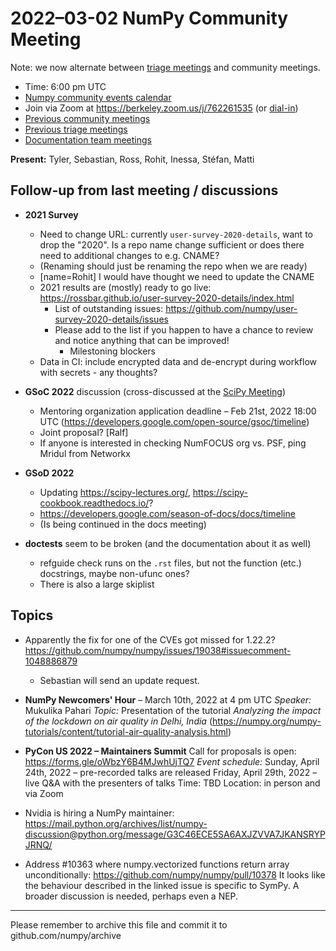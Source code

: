 # 2022–03-02 NumPy Community Meeting

Note: we now alternate between [triage meetings](https://hackmd.io/68i_JvOYQfy9ERiHgXMPvg) and community meetings.

- Time: 6:00 pm UTC
- [Numpy community events calendar](https://calendar.google.com/calendar/r?cid=YmVya2VsZXkuZWR1X2lla2dwaWdtMjMyamJobGRzZmIyYzJqODFjQGdyb3VwLmNhbGVuZGFyLmdvb2dsZS5jb20)
- Join via Zoom at https://berkeley.zoom.us/j/762261535 (or [dial-in](https://berkeley.zoom.us/u/aC3ENhycM))
- [Previous community meetings](https://github.com/numpy/archive/tree/master/status_meetings)
- [Previous triage meetings](https://github.com/numpy/archive/tree/master/triage_meetings)
- [Documentation team meetings](https://hackmd.io/oB_boakvRqKR-_2jRV-Qjg)


**Present:** Tyler, Sebastian, Ross, Rohit, Inessa, Stéfan, Matti


## Follow-up from last meeting / discussions

* **2021 Survey**
  - Need to change URL: currently `user-survey-2020-details`, want to drop the "2020". Is a repo name change sufficient or does there need to additional changes to e.g. CNAME?
  - (Renaming should just be renaming the repo when we are ready)
  - [name=Rohit] I would have thought we need to update the CNAME
  - 2021 results are (mostly) ready to go live: https://rossbar.github.io/user-survey-2020-details/index.html
    * List of outstanding issues: https://github.com/numpy/user-survey-2020-details/issues
    * Please add to the list if you happen to have a chance to review and notice anything that can be improved!
      - Milestoning blockers
  - Data in CI: include encrypted data and de-encrypt during workflow with secrets - any thoughts?

* **GSoC 2022** discussion (cross-discussed at the [SciPy Meeting](https://hackmd.io/pyhudrC5TgSwdJtpPldHgQ))
    * Mentoring organization application deadline – Feb 21st, 2022 18:00 UTC (https://developers.google.com/open-source/gsoc/timeline)
    * Joint proposal? [Ralf]
    * If anyone is interested in checking NumFOCUS org vs. PSF, ping Mridul from Networkx

* **GSoD 2022**
    * Updating https://scipy-lectures.org/, https://scipy-cookbook.readthedocs.io/?
    * https://developers.google.com/season-of-docs/docs/timeline
    * (Is being continued in the docs meeting)

* **doctests** seem to be broken (and the documentation about it as well)
  - refguide check runs on the `.rst` files, but not the function (etc.) docstrings, maybe non-ufunc ones?
  - There is also a large skiplist


## Topics
    
* Apparently the fix for one of the CVEs got missed for 1.22.2? https://github.com/numpy/numpy/issues/19038#issuecomment-1048886879
  * Sebastian will send an update request.

* **NumPy Newcomers' Hour** – March 10th, 2022 at 4 pm UTC 
*Speaker:* Mukulika Pahari
*Topic:*  Presentation of the tutorial <i>Analyzing the impact of the lockdown on air quality in Delhi, India</i> (https://numpy.org/numpy-tutorials/content/tutorial-air-quality-analysis.html)

* **PyCon US 2022 – Maintainers Summit**
Call for proposals is open: https://forms.gle/oWbzY6B4MJwhUjTQ7
*Event schedule:*
Sunday, April 24th, 2022 – pre-recorded talks are released
Friday, April 29th, 2022 – live Q&A with the presenters of talks
Time: TBD
Location: in person and via Zoom

* Nvidia is hiring a NumPy maintainer: https://mail.python.org/archives/list/numpy-discussion@python.org/message/G3C46ECE5SA6AXJZVVA7JKANSRYPJRNQ/

* Address #10363 where numpy.vectorized functions return array unconditionally: https://github.com/numpy/numpy/pull/10378
It looks like the behaviour described in the linked issue is specific to SymPy. A broader discussion is needed, perhaps even a NEP.



---

Please remember to archive this file and commit it to github.com/numpy/archive


